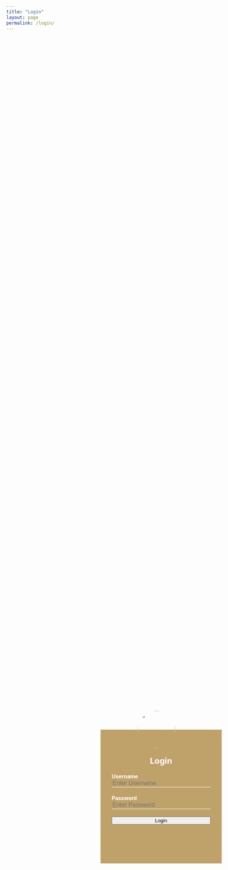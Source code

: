 ```yaml
---
title: "Login"
layout: page
permalink: /login/
---
```


<html>
<head>
<style>
.loginbox{
  width: 320 px;
  height: 420 px;
  background: #BFA26A;
  color: #fff;
  top: 50%;
  left: 50%;
  position: absolute;
  trnasform: translate(-50%,-50%);
  box-sizing: border-box;
  padding: 70px 30px;
}
.avatar{
  width: 100px;
  height: 100px;
  border-radius: 50%;
  position: absolute;
  top: -50px;
  left: 100px;
}
h1{
  margin: 0;
  padding: 0 0 20px;
  text-align: center;
  font-size: 22px;
}
.loginbox p{
  margin: 0;
  padding: 0;
  font-weight: bold;
}
.loginbox input{
  width: 100%;
  margin-bottom: 20px;
}
.loginbox input[type="text"], input[type="password"]
{
  border: none;
  border-bottom: 1px solid #fff;
  background: transparent;
  outline: none;
  height: 40 px;
  color: #fff;
  font-size: 16px;
}
.loginbox input[type="submit"]{
  border: none;
  outline: none;
  height: 40px;
  background: #fb2525;
  color: #fff;
  font-size: 18px;
  border-radius: 20px;
}  
.loginbox input[type="submit"]:hover{
  cursor: pointer;
  background: #ffc107;
  color: #000;
}
.loginbox a{
  text-decoration: none;
  font-size: 12px;
  line-height: 20px;
  color: darkgrey;
}  
.loginbox a:hover{
  color: #ffc107;
}
</style>
</head>  
<title>lab</title>
  
<body>
  <div class="loginbox">
  <img src="{{ site.url }}{{ site.baseurl }}/favicon.ico" class="avatar">
    <h1>Login</h1>
    <form id="form_id" method="post" name="myform">
      <p>Username</p>
      <input type="text" name="username" id="username" placeholder="Enter Username">
      <p>Password</p>
      <input type="password" name="password" id="password" placeholder="Enter Password">
      <input type="button" value="Login" id="submit" onclick="validate()"/>
    </form>
  </div>


  
  
  
<script>
function validate(){
var username = document.getElementById("username").value;
var password = document.getElementById("password").value;
if ( username == "adminchoi" && password == "choi@1067"){
window.location = "{{ site.url }}{{ site.baseurl }}/labdata.html";  
  }
 else{
  alert ("unsuccessfull");
  }
  }
</script>

    
</body>

</html>
